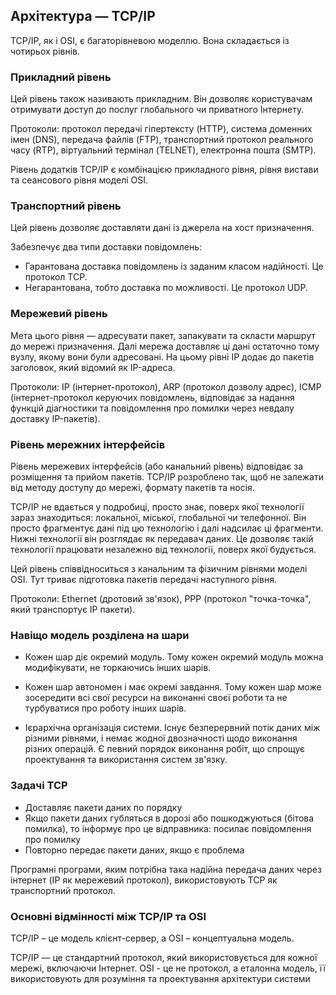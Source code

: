 ## Архітектура — TCP/IP

TCP/IP, як і OSI, є багаторівневою моделлю. Вона складається із чотирьох рівнів.

### Прикладний рівень

Цей рівень також називають прикладним. Він дозволяє користувачам отримувати доступ до послуг глобального чи приватного Інтернету.

Протоколи: протокол передачі гіпертексту (HTTP), система доменних імен (DNS), передача файлів (FTP), транспортний протокол реального часу (RTP), віртуальний термінал (TELNET), електронна пошта (SMTP).

Рівень додатків TCP/IP є комбінацією прикладного рівня, рівня вистави та сеансового рівня моделі OSI.

### Транспортний рівень

Цей рівень дозволяє доставляти дані із джерела на хост призначення.

Забезпечує два типи доставки повідомлень:

-   Гарантована доставка повідомлень із заданим класом надійності. Це протокол TCP.
-   Негарантована, тобто доставка по можливості. Це протокол UDP.

### Мережевий рівень

Мета цього рівня — адресувати пакет, запакувати та скласти маршрут до мережі призначення. Далі мережа доставляє ці дані остаточно тому вузлу, якому вони були адресовані. На цьому рівні IP додає до пакетів заголовок, який відомий як IP-адреса.

Протоколи: IP (інтернет-протокол), ARP (протокол дозволу адрес), ICMP (інтернет-протокол керуючих повідомлень, відповідає за надання функцій діагностики та повідомлення про помилки через невдалу доставку IP-пакетів).

### Рівень мережних інтерфейсів

Рівень мережевих інтерфейсів (або канальний рівень) відповідає за розміщення та прийом пакетів. TCP/IP розроблено так, щоб не залежати від методу доступу до мережі, формату пакетів та носія.

TCP/IP не вдається у подробиці, просто знає, поверх якої технології зараз знаходиться: локальної, міської, глобальної чи телефонної. Він просто фрагментує дані під цю технологію і далі надсилає ці фрагменти. Нижні технології він розглядає як передавач даних. Це дозволяє такій технології працювати незалежно від технології, поверх якої будується.

Цей рівень співвідноситься з канальним та фізичним рівнями моделі OSI. Тут триває підготовка пакетів передачі наступного рівня.

Протоколи: Ethernet (дротовий зв'язок), PPP (протокол "точка-точка", який транспортує IP пакети).

### Навіщо модель розділена на шари

-   Кожен шар діє окремий модуль. Тому кожен окремий модуль можна модифікувати, не торкаючись інших шарів.

-   Кожен шар автономен і має окремі завдання. Тому кожен шар може зосередити всі свої ресурси на виконанні своєї роботи та не турбуватися про роботу інших шарів.

-   Ієрархічна організація системи. Існує безперервний потік даних між різними рівнями, і немає жодної двозначності щодо виконання різних операцій. Є певний порядок виконання робіт, що спрощує проектування та використання систем зв'язку.

### Задачі TCP

-   Доставляє пакети даних по порядку
-   Якщо пакети даних губляться в дорозі або пошкоджуються (бітова помилка), то інформує про це відправника: посилає повідомлення про помилку
-   Повторно передає пакети даних, якщо є проблема

Програмні програми, яким потрібна така надійна передача даних через інтернет (IP як мережевий протокол), використовують TCP як транспортний протокол.

### Основні відмінності між TCP/IP та OSI

TCP/IP – це модель клієнт-сервер, а OSI – концептуальна модель.

TCP/IP — це стандартний протокол, який використовується для кожної мережі, включаючи Інтернет. OSI - це не протокол, а еталонна модель, її використовують для розуміння та проектування архітектури системи
